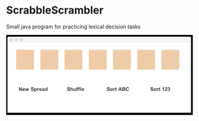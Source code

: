 # ScrabbleScrambler
Small java program for practicing lexical decision tasks

![](SampleImages/scrabbleNewSpread.gif)